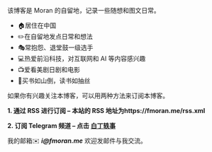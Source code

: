 该博客是 Moran 的自留地，记录一些随想和图文日常。

* 🏠居住在中国
* ✏️在自留地发点日常和想法
* 🎭常抱怨、退堂鼓一级选手
* 💻热爱前沿科技，对互联网和 AI 等内容感兴趣
* 📺爱看美剧日剧和电影
* 📖买书如山倒，读书如抽丝

如果你有兴趣关注本博客，可以用两种方法来订阅本博客。

**1. 通过 RSS 进行订阅 – 本站的 RSS 地址为https://fmoran.me/rss.xml**

**2. 订阅 Telegram 频道 – 点击 [白丁轶事](https://t.me/fmoranme)**

我的邮箱✉️ ___i@fmoran.me___ 欢迎发邮件与我交流。
